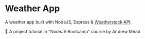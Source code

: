 # Weather App

A weather app built with NodeJS, Express & [Weatherstack API](https://weatherstack.com/).

📝 A project tutorial in "NodeJS Bootcamp" course by Andrew Mead 
